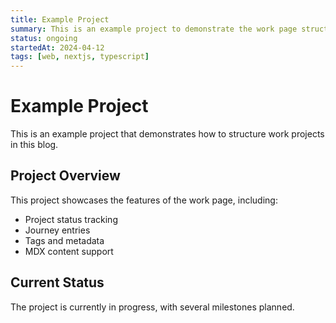 ```yaml
---
title: Example Project
summary: This is an example project to demonstrate the work page structure.
status: ongoing
startedAt: 2024-04-12
tags: [web, nextjs, typescript]
---
```


# Example Project

This is an example project that demonstrates how to structure work projects in this blog.

## Project Overview

This project showcases the features of the work page, including:
- Project status tracking
- Journey entries
- Tags and metadata
- MDX content support

## Current Status

The project is currently in progress, with several milestones planned. 